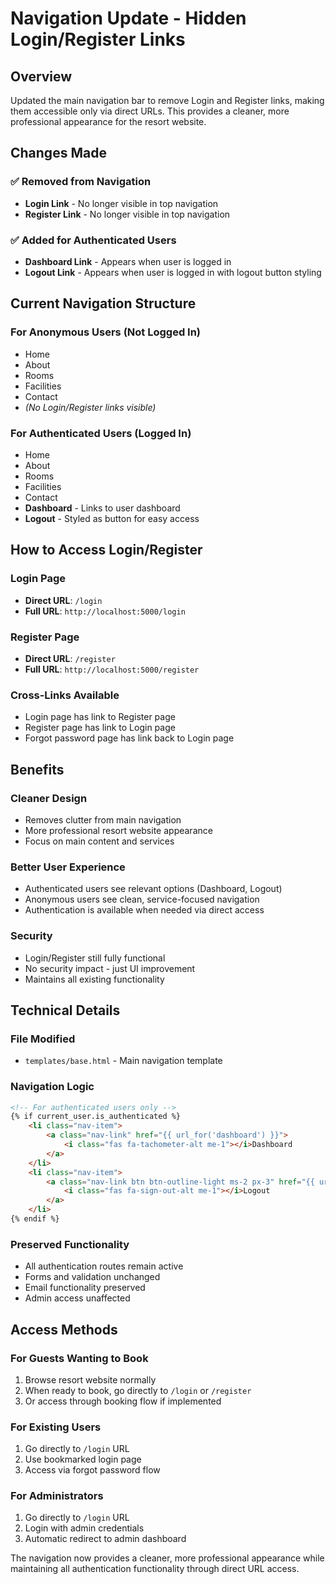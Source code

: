 # Navigation Update - Hidden Login/Register Links

## Overview
Updated the main navigation bar to remove Login and Register links, making them accessible only via direct URLs. This provides a cleaner, more professional appearance for the resort website.

## Changes Made

### ✅ **Removed from Navigation**
- **Login Link** - No longer visible in top navigation
- **Register Link** - No longer visible in top navigation

### ✅ **Added for Authenticated Users**
- **Dashboard Link** - Appears when user is logged in
- **Logout Link** - Appears when user is logged in with logout button styling

## Current Navigation Structure

### **For Anonymous Users (Not Logged In)**
- Home
- About
- Rooms
- Facilities
- Contact
- *(No Login/Register links visible)*

### **For Authenticated Users (Logged In)**
- Home
- About
- Rooms
- Facilities
- Contact
- **Dashboard** - Links to user dashboard
- **Logout** - Styled as button for easy access

## How to Access Login/Register

### **Login Page**
- **Direct URL**: `/login`
- **Full URL**: `http://localhost:5000/login`

### **Register Page**
- **Direct URL**: `/register`
- **Full URL**: `http://localhost:5000/register`

### **Cross-Links Available**
- Login page has link to Register page
- Register page has link to Login page
- Forgot password page has link back to Login page

## Benefits

### **Cleaner Design**
- Removes clutter from main navigation
- More professional resort website appearance
- Focus on main content and services

### **Better User Experience**
- Authenticated users see relevant options (Dashboard, Logout)
- Anonymous users see clean, service-focused navigation
- Authentication is available when needed via direct access

### **Security**
- Login/Register still fully functional
- No security impact - just UI improvement
- Maintains all existing functionality

## Technical Details

### **File Modified**
- `templates/base.html` - Main navigation template

### **Navigation Logic**
```html
<!-- For authenticated users only -->
{% if current_user.is_authenticated %}
    <li class="nav-item">
        <a class="nav-link" href="{{ url_for('dashboard') }}">
            <i class="fas fa-tachometer-alt me-1"></i>Dashboard
        </a>
    </li>
    <li class="nav-item">
        <a class="nav-link btn btn-outline-light ms-2 px-3" href="{{ url_for('logout') }}">
            <i class="fas fa-sign-out-alt me-1"></i>Logout
        </a>
    </li>
{% endif %}
```

### **Preserved Functionality**
- All authentication routes remain active
- Forms and validation unchanged
- Email functionality preserved
- Admin access unaffected

## Access Methods

### **For Guests Wanting to Book**
1. Browse resort website normally
2. When ready to book, go directly to `/login` or `/register`
3. Or access through booking flow if implemented

### **For Existing Users**
1. Go directly to `/login` URL
2. Use bookmarked login page
3. Access via forgot password flow

### **For Administrators**
1. Go directly to `/login` URL
2. Login with admin credentials
3. Automatic redirect to admin dashboard

The navigation now provides a cleaner, more professional appearance while maintaining all authentication functionality through direct URL access. 